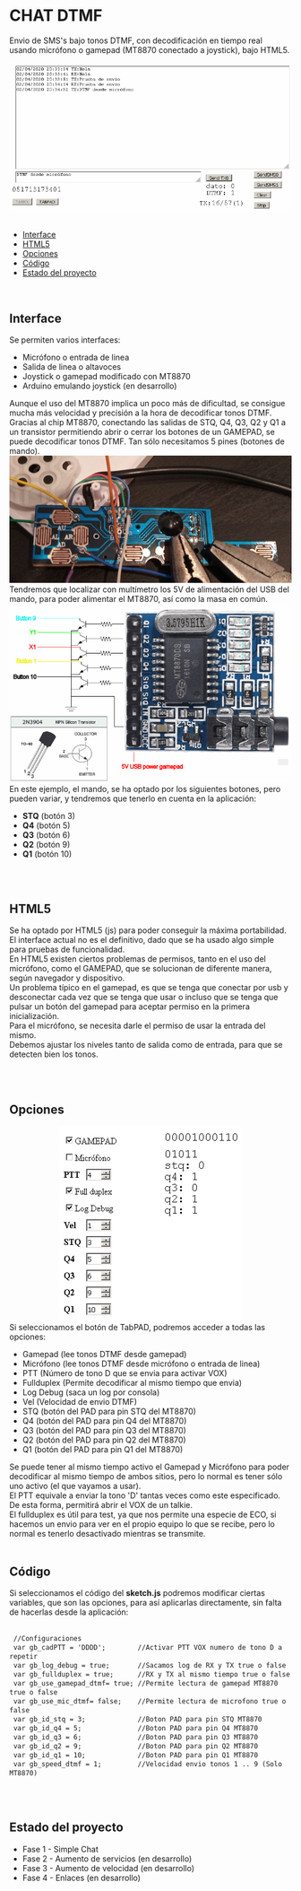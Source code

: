 # CHAT DTMF
Envio de SMS's bajo tonos DTMF, con decodificación en tiempo real usando micrófono o gamepad (MT8870 conectado a joystick), bajo HTML5.
<center><img src='preview/previewChatTabRX.gif'></center>
<br>
<ul>
 <li><a href='#interface'>Interface<a/></li>
 <li><a href='#html5'>HTML5<a/></li>
 <li><a href='#opciones'>Opciones<a/></li>
 <li><a href='#codigo'>Código</a></li>
 <li><a href='#estado'>Estado del proyecto<a/></li>
</ul>
<br>

<a name="interface"><h2>Interface</h2></a>
Se permiten varios interfaces:
<ul>
 <li>Micrófono o entrada de linea</li>
 <li>Salida de linea o altavoces</li>
 <li>Joystick o gamepad modificado con MT8870</li>
 <li>Arduino emulando joystick (en desarrollo)</li>
</ul>
Aunque el uso del MT8870 implica un poco más de dificultad, se consigue mucha más velocidad y precisión a la hora de decodificar tonos DTMF.
Gracias al chip MT8870, conectando las salidas de STQ, Q4, Q3, Q2 y Q1 a un transistor permitiendo abrir o cerrar
los botones de un GAMEPAD, se puede decodificar tonos DTMF. Tan sólo necesitamos 5 pines (botones de mando).
<center><img src='preview/interfacePAD.jpg'></center>
Tendremos que localizar con multímetro los 5V de alimentación del USB del mando, para poder alimentar el MT8870, así como la masa en común.
<center><img src='preview/interfaceMT8870.gif'></center>
En este ejemplo, el mando, se ha optado por los siguientes botones, pero pueden variar, y tendremos que tenerlo en cuenta en la aplicación:
<ul>
 <li><b>STQ</b> (botón 3)</li>
 <li><b>Q4</b> (botón 5)</li>
 <li><b>Q3</b> (botón 6)</li>
 <li><b>Q2</b> (botón 9)</li>
 <li><b>Q1</b> (botón 10)</li>
</ul>


<br><br>
<a name="html5"><h2>HTML5</h2></a>
Se ha optado por HTML5 (js) para poder conseguir la máxima portabilidad. El interface actual no es el definitivo, dado que se ha usado algo simple para pruebas de funcionalidad.<br>
En HTML5 existen ciertos problemas de permisos, tanto en el uso del micrófono, como el GAMEPAD, que se solucionan de diferente manera, según navegador y dispositivo.<br>
Un problema típico en el gamepad, es que se tenga que conectar por usb y desconectar cada vez que se tenga que usar o incluso que se tenga que pulsar un botón del gamepad para aceptar permiso en la primera inicialización.<br>
Para el micrófono, se necesita darle el permiso de usar la entrada del mismo.<br>
Debemos ajustar los niveles tanto de salida como de entrada, para que se detecten bien los tonos.

<br><br>
<a name="opciones"><h2>Opciones</h2></a>
<center><img src='preview/captureOptions.gif'></center>
Si seleccionamos el botón de TabPAD, podremos acceder a todas las opciones:
<ul>
 <li>Gamepad (lee tonos DTMF desde gamepad)</li>
 <li>Micrófono (lee tonos DTMF desde micrófono o entrada de linea)</li>
 <li>PTT (Número de tono D que se envia para activar VOX)</li>
 <li>Fullduplex (Permite decodificar al mismo tiempo que envia)</li>
 <li>Log Debug (saca un log por consola)</li>
 <li>Vel (Velocidad de envio DTMF)</li>
 <li>STQ (botón del PAD para pin STQ del MT8870)</li>
 <li>Q4 (botón del PAD para pin Q4 del MT8870)</li>
 <li>Q3 (botón del PAD para pin Q3 del MT8870)</li>
 <li>Q2 (botón del PAD para pin Q2 del MT8870)</li>
 <li>Q1 (botón del PAD para pin Q1 del MT8870)</li> 
</ul>
Se puede tener al mismo tiempo activo el Gamepad y Micrófono para poder decodificar al mismo tiempo de ambos sitios, pero lo normal es tener sólo uno activo (el que vayamos a usar).<br>
El PTT equivale a enviar la tono 'D' tantas veces como este especificado. De esta forma, permitirá abrir el VOX de un talkie.<br>
El fullduplex es útil para test, ya que nos permite una especie de ECO, si hacemos un envio para ver en el propio equipo lo que se recibe, pero lo normal es tenerlo desactivado mientras se transmite.
<br><br>

<a name="codigo"><h2>Código</h2></a>
Si seleccionamos el código del <b>sketch.js</b> podremos modificar ciertas variables, que son las opciones, para así aplicarlas directamente, sin falta de hacerlas desde la aplicación:
<pre><code>
 //Configuraciones
 var gb_cadPTT = 'DDDD';        //Activar PTT VOX numero de tono D a repetir
 var gb_log_debug = true;       //Sacamos log de RX y TX true o false
 var gb_fullduplex = true;      //RX y TX al mismo tiempo true o false
 var gb_use_gamepad_dtmf= true; //Permite lectura de gamepad MT8870 true o false
 var gb_use_mic_dtmf= false;    //Permite lectura de microfono true o false
 var gb_id_stq = 3;             //Boton PAD para pin STQ MT8870
 var gb_id_q4 = 5;              //Boton PAD para pin Q4 MT8870
 var gb_id_q3 = 6;              //Boton PAD para pin Q3 MT8870
 var gb_id_q2 = 9;              //Boton PAD para pin Q2 MT8870
 var gb_id_q1 = 10;             //Boton PAD para pin Q1 MT8870
 var gb_speed_dtmf = 1;         //Velocidad envio tonos 1 .. 9 (Solo MT8870)
</code></pre>
<br><br>

<a name="estado"><h2>Estado del proyecto</h2></a>
<ul>
 <li>Fase 1 - Simple Chat</li>
 <li>Fase 2 - Aumento de servicios (en desarrollo)</li>
 <li>Fase 3 - Aumento de velocidad (en desarrollo)</li>
 <li>Fase 4 - Enlaces (en desarrollo)</li>
</ul>
